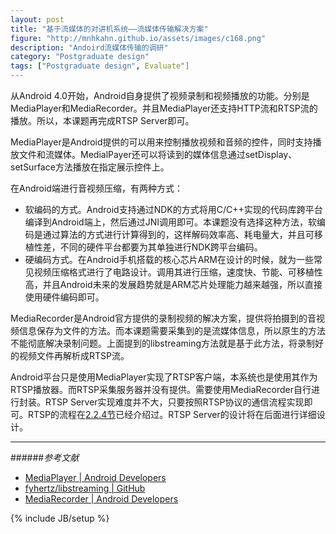 ```yaml
---
layout: post
title: "基于流媒体的对讲机系统——流媒体传输解决方案"
figure: "http://mnhkahn.github.io/assets/images/c168.png"
description: "Andoird流媒体传输的调研"
category: "Postgraduate design"
tags: ["Postgraduate design", Evaluate"]
---
```


从Android 4.0开始，Android自身提供了视频录制和视频播放的功能。分别是MediaPlayer和MediaRecorder。并且MediaPlayer还支持HTTP流和RTSP流的播放。所以，本课题再完成RTSP Server即可。

MediaPlayer是Android提供的可以用来控制播放视频和音频的控件，同时支持播放文件和流媒体。MedialPayer还可以将读到的媒体信息通过setDisplay、setSurface方法播放在指定展示控件上。

在Android端进行音视频压缩，有两种方式：

+ 软编码的方式。Android支持通过NDK的方式将用C/C++实现的代码库跨平台编译到Android端上，然后通过JNI调用即可。本课题没有选择这种方法，软编码是通过算法的方式进行计算得到的，这样解码效率高、耗电量大，并且可移植性差，不同的硬件平台都要为其单独进行NDK跨平台编码。
+ 硬编码方式。在Android手机搭载的核心芯片ARM在设计的时候，就为一些常见视频压缩格式进行了电路设计。调用其进行压缩，速度快、节能、可移植性高，并且Android未来的发展趋势就是ARM芯片处理能力越来越强，所以直接使用硬件编码即可。

MediaRecorder是Android官方提供的录制视频的解决方案，提供将拍摄到的音视频信息保存为文件的方法。而本课题需要采集到的是流媒体信息，所以原生的方法不能彻底解决录制问题。上面提到的libstreaming方法就是基于此方法，将录制好的视频文件再解析成RTSP流。

Android平台只是使用MediaPlayer实现了RTSP客户端，本系统也是使用其作为RTSP播放器。而RTSP采集服务器并没有提供。需要使用MediaRecorder自行进行封装。RTSP Server实现难度并不大，只要按照RTSP协议的通信流程实现即可。RTSP的流程在[2.2.4节](http://blog.cyeam.com/postgraduate%20design/2014/04/17/pager_rtsp/)已经介绍过。RTSP Server的设计将在后面进行详细设计。


---

######*参考文献*
+ [MediaPlayer | Android Developers](http://developer.android.com/reference/android/media/MediaPlayer.html)
+ [fyhertz/libstreaming | GitHub](https://github.com/fyhertz/libstreaming)
+ [MediaRecorder | Android Developers](http://developer.android.com/reference/android/media/MediaRecorder.html)


{% include JB/setup %}